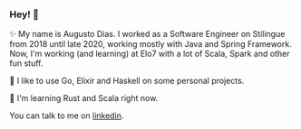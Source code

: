 ### Hey! :rocket:

✨ My name is Augusto Dias. I worked as a Software Engineer on Stilingue from 2018 until late 2020, working mostly with Java and Spring Framework. Now, I'm working (and learning) at Elo7 with a lot of Scala, Spark and other fun stuff.

🔭 I like to use Go, Elixir and Haskell on some personal projects. 

🌱 I'm learning Rust and Scala right now.

You can talk to me on [linkedin](https://linkedin.com/in/dias-augusto).
